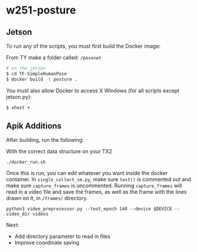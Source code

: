 # w251-posture

## Jetson

To run any of the scripts, you must first build the Docker image:

From TY
make a folder called: `/posenet`

```bash
# on the jetson
$ cd TF-SimpleHumanPose
$ docker build -t posture .
```

You must also allow Docker to access X Windows (for all scripts except jetson.py):
```bash
$ xhost +
```

## Apik Additions

After building, run the following:

With the correct data structure on your TX2

```
./docker_run.sh

```

Once this is run, you can edit whatever you want inside the docker container. In `single_collect_sm.py`, make sure `test()` is commented out and make sure `capture_frames` is uncommented. Running `capture_frames` will read in a video file and save the frames, as well as the frame with the lines drawn on it, in `/frames/` directory.

```
python3 video_preprocessor.py --test_epoch 140 --device $DEVICE --video_dir videos
```

Next:
* Add directory parameter to read in files
* Improve coordinate saving

